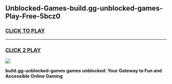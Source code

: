 
## Unblocked-Games-build.gg-unblocked-games-Play-Free-5bcz0
<h3>
<a href="https://premium76.site?title=build.gg-unblocked-games&ref=17A">CLICK TO PLAY</a></h3>
<hr>

<h3>
<a href="https://premium76.site?title=build.gg-unblocked-games&ref=17A">CLICK 2 PLAY</a>
  
</h3>

<a href="https://premium76.site?title=build.gg-unblocked-games&ref=17A"><img src="https://clearcache.store/games.png"></a>


**build.gg-unblocked-games games unblocked: Your Gateway to Fun and Accessible Online Gaming**
